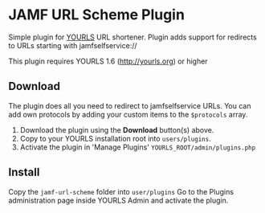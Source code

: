 JAMF URL Scheme Plugin
=============================

Simple plugin for <a href="http://yourls.org">YOURLS</a> URL shortener. Plugin adds support for redirects to URLs starting with jamfselfservice://

This plugin requires YOURLS 1.6 (http://yourls.org) or higher

Download
--------
The plugin does all you need to redirect to jamfselfservice URLs. You can add own protocols by adding your custom items to the <code>$protocols</code> array.

1. Download the plugin using the <b>Download</b> button(s) above.
2. Copy to your YOURLS installation root into `users/plugins`.
3. Activate the plugin in 'Manage Plugins' <code>YOURLS_ROOT/admin/plugins.php</code>

Install
-------

Copy the <code>jamf-url-scheme</code> folder into <code>user/plugins</code>
Go to the Plugins administration page inside YOURLS Admin and activate the plugin.
